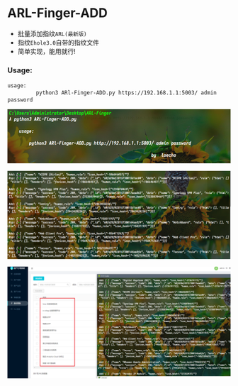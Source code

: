 # ARL-Finger-ADD

- 批量添加指纹`ARL(最新版)`
- 指纹`Ehole3.0`自带的指纹文件
- 简单实现，能用就行!

### Usage:

```
usage:
         python3 ARl-Finger-ADD.py https://192.168.1.1:5003/ admin password
```

![image](./0.png)

![image](./1.png)

![image](./2.png)
